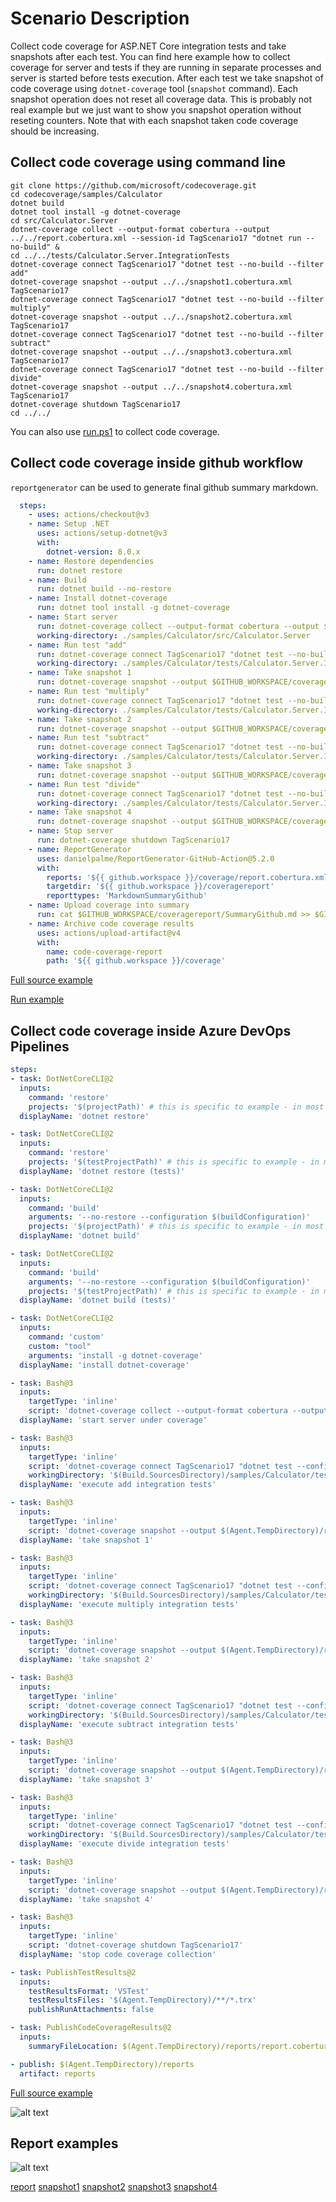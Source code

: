# Scenario Description

Collect code coverage for ASP.NET Core integration tests and take snapshots after each test. You can find here example how to collect coverage for server and tests if they are running in separate processes and server is started before tests execution. After each test we take snapshot of code coverage using `dotnet-coverage` tool (`snapshot` command). Each snapshot operation does not reset all coverage data. This is probably not real example but we just want to show you snapshot operation without reseting counters. Note that with each snapshot taken code coverage should be increasing.

## Collect code coverage using command line

```shell
git clone https://github.com/microsoft/codecoverage.git
cd codecoverage/samples/Calculator
dotnet build
dotnet tool install -g dotnet-coverage
cd src/Calculator.Server
dotnet-coverage collect --output-format cobertura --output ../../report.cobertura.xml --session-id TagScenario17 "dotnet run --no-build" &
cd ../../tests/Calculator.Server.IntegrationTests
dotnet-coverage connect TagScenario17 "dotnet test --no-build --filter add"
dotnet-coverage snapshot --output ../../snapshot1.cobertura.xml TagScenario17
dotnet-coverage connect TagScenario17 "dotnet test --no-build --filter multiply"
dotnet-coverage snapshot --output ../../snapshot2.cobertura.xml TagScenario17
dotnet-coverage connect TagScenario17 "dotnet test --no-build --filter subtract"
dotnet-coverage snapshot --output ../../snapshot3.cobertura.xml TagScenario17
dotnet-coverage connect TagScenario17 "dotnet test --no-build --filter divide"
dotnet-coverage snapshot --output ../../snapshot4.cobertura.xml TagScenario17
dotnet-coverage shutdown TagScenario17
cd ../../
```

You can also use [run.ps1](run.ps1) to collect code coverage.

## Collect code coverage inside github workflow

`reportgenerator` can be used to generate final github summary markdown.

```yml
  steps:
    - uses: actions/checkout@v3
    - name: Setup .NET
      uses: actions/setup-dotnet@v3
      with:
        dotnet-version: 8.0.x
    - name: Restore dependencies
      run: dotnet restore
    - name: Build
      run: dotnet build --no-restore
    - name: Install dotnet-coverage
      run: dotnet tool install -g dotnet-coverage
    - name: Start server
      run: dotnet-coverage collect --output-format cobertura --output $GITHUB_WORKSPACE/coverage/report.cobertura.xml --session-id TagScenario17 "dotnet run --no-build" &
      working-directory: ./samples/Calculator/src/Calculator.Server
    - name: Run test "add"
      run: dotnet-coverage connect TagScenario17 "dotnet test --no-build --filter add"
      working-directory: ./samples/Calculator/tests/Calculator.Server.IntegrationTests
    - name: Take snapshot 1
      run: dotnet-coverage snapshot --output $GITHUB_WORKSPACE/coverage/snapshot1.cobertura.xml TagScenario17
    - name: Run test "multiply"
      run: dotnet-coverage connect TagScenario17 "dotnet test --no-build --filter multiply"
      working-directory: ./samples/Calculator/tests/Calculator.Server.IntegrationTests
    - name: Take snapshot 2
      run: dotnet-coverage snapshot --output $GITHUB_WORKSPACE/coverage/snapshot2.cobertura.xml TagScenario17
    - name: Run test "subtract"
      run: dotnet-coverage connect TagScenario17 "dotnet test --no-build --filter subtract"
      working-directory: ./samples/Calculator/tests/Calculator.Server.IntegrationTests
    - name: Take snapshot 3
      run: dotnet-coverage snapshot --output $GITHUB_WORKSPACE/coverage/snapshot3.cobertura.xml TagScenario17
    - name: Run test "divide"
      run: dotnet-coverage connect TagScenario17 "dotnet test --no-build --filter divide"
      working-directory: ./samples/Calculator/tests/Calculator.Server.IntegrationTests
    - name: Take snapshot 4
      run: dotnet-coverage snapshot --output $GITHUB_WORKSPACE/coverage/snapshot4.cobertura.xml TagScenario17
    - name: Stop server
      run: dotnet-coverage shutdown TagScenario17
    - name: ReportGenerator
      uses: danielpalme/ReportGenerator-GitHub-Action@5.2.0
      with:
        reports: '${{ github.workspace }}/coverage/report.cobertura.xml'
        targetdir: '${{ github.workspace }}/coveragereport'
        reporttypes: 'MarkdownSummaryGithub'
    - name: Upload coverage into summary
      run: cat $GITHUB_WORKSPACE/coveragereport/SummaryGithub.md >> $GITHUB_STEP_SUMMARY
    - name: Archive code coverage results
      uses: actions/upload-artifact@v4
      with:
        name: code-coverage-report
        path: '${{ github.workspace }}/coverage'
```

[Full source example](../../../../.github/workflows/Calculator_Scenario17.yml)

[Run example](../../../../../../actions/workflows/Calculator_Scenario17.yml)

## Collect code coverage inside Azure DevOps Pipelines

```yml
steps:
- task: DotNetCoreCLI@2
  inputs:
    command: 'restore'
    projects: '$(projectPath)' # this is specific to example - in most cases not needed
  displayName: 'dotnet restore'

- task: DotNetCoreCLI@2
  inputs:
    command: 'restore'
    projects: '$(testProjectPath)' # this is specific to example - in most cases not needed
  displayName: 'dotnet restore (tests)'

- task: DotNetCoreCLI@2
  inputs:
    command: 'build'
    arguments: '--no-restore --configuration $(buildConfiguration)'
    projects: '$(projectPath)' # this is specific to example - in most cases not needed
  displayName: 'dotnet build'

- task: DotNetCoreCLI@2
  inputs:
    command: 'build'
    arguments: '--no-restore --configuration $(buildConfiguration)'
    projects: '$(testProjectPath)' # this is specific to example - in most cases not needed
  displayName: 'dotnet build (tests)'

- task: DotNetCoreCLI@2
  inputs:
    command: 'custom'
    custom: "tool"
    arguments: 'install -g dotnet-coverage'
  displayName: 'install dotnet-coverage'

- task: Bash@3
  inputs:
    targetType: 'inline'
    script: 'dotnet-coverage collect --output-format cobertura --output $(Agent.TempDirectory)/reports/report.cobertura.xml --session-id TagScenario17 "dotnet run --project $(projectPath) --no-build" &'
  displayName: 'start server under coverage'

- task: Bash@3
  inputs:
    targetType: 'inline'
    script: 'dotnet-coverage connect TagScenario17 "dotnet test --configuration $(buildConfiguration) --filter add --no-build --logger trx --results-directory $(Agent.TempDirectory)"'
    workingDirectory: '$(Build.SourcesDirectory)/samples/Calculator/tests/Calculator.Server.IntegrationTests/'
  displayName: 'execute add integration tests'

- task: Bash@3
  inputs:
    targetType: 'inline'
    script: 'dotnet-coverage snapshot --output $(Agent.TempDirectory)/reports/snapshot1.cobertura.xml TagScenario17'
  displayName: 'take snapshot 1'

- task: Bash@3
  inputs:
    targetType: 'inline'
    script: 'dotnet-coverage connect TagScenario17 "dotnet test --configuration $(buildConfiguration) --filter multiply --no-build --logger trx --results-directory $(Agent.TempDirectory)"'
    workingDirectory: '$(Build.SourcesDirectory)/samples/Calculator/tests/Calculator.Server.IntegrationTests/'
  displayName: 'execute multiply integration tests'

- task: Bash@3
  inputs:
    targetType: 'inline'
    script: 'dotnet-coverage snapshot --output $(Agent.TempDirectory)/reports/snapshot2.cobertura.xml TagScenario17'
  displayName: 'take snapshot 2'

- task: Bash@3
  inputs:
    targetType: 'inline'
    script: 'dotnet-coverage connect TagScenario17 "dotnet test --configuration $(buildConfiguration) --filter subtract --no-build --logger trx --results-directory $(Agent.TempDirectory)"'
    workingDirectory: '$(Build.SourcesDirectory)/samples/Calculator/tests/Calculator.Server.IntegrationTests/'
  displayName: 'execute subtract integration tests'

- task: Bash@3
  inputs:
    targetType: 'inline'
    script: 'dotnet-coverage snapshot --output $(Agent.TempDirectory)/reports/snapshot3.cobertura.xml TagScenario17'
  displayName: 'take snapshot 3'

- task: Bash@3
  inputs:
    targetType: 'inline'
    script: 'dotnet-coverage connect TagScenario17 "dotnet test --configuration $(buildConfiguration) --filter divide --no-build --logger trx --results-directory $(Agent.TempDirectory)"'
    workingDirectory: '$(Build.SourcesDirectory)/samples/Calculator/tests/Calculator.Server.IntegrationTests/'
  displayName: 'execute divide integration tests'

- task: Bash@3
  inputs:
    targetType: 'inline'
    script: 'dotnet-coverage snapshot --output $(Agent.TempDirectory)/reports/snapshot4.cobertura.xml TagScenario17'
  displayName: 'take snapshot 4'

- task: Bash@3
  inputs:
    targetType: 'inline'
    script: 'dotnet-coverage shutdown TagScenario17'
  displayName: 'stop code coverage collection'

- task: PublishTestResults@2
  inputs:
    testResultsFormat: 'VSTest'
    testResultsFiles: '$(Agent.TempDirectory)/**/*.trx'
    publishRunAttachments: false

- task: PublishCodeCoverageResults@2
  inputs:
    summaryFileLocation: $(Agent.TempDirectory)/reports/report.cobertura.xml

- publish: $(Agent.TempDirectory)/reports
  artifact: reports
```

[Full source example](azure-pipelines.yml)

![alt text](azure-pipelines.jpg "Code Coverage tab in Azure DevOps pipelines")

## Report examples

![alt text](example.report.jpg "Example report")

[report](example.report.cobertura.xml)
[snapshot1](example.snapshot1.cobertura.xml)
[snapshot2](example.snapshot2.cobertura.xml)
[snapshot3](example.snapshot3.cobertura.xml)
[snapshot4](example.snapshot4.cobertura.xml)
